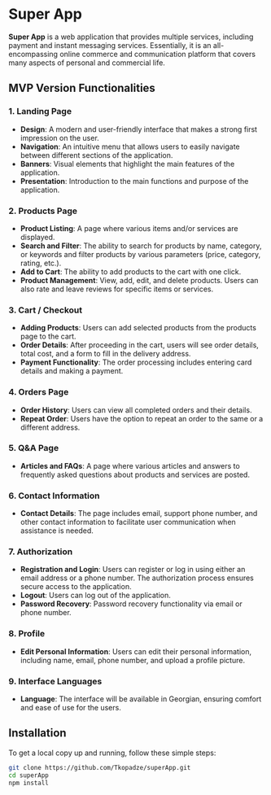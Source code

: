 # Super App

**Super App** is a web application that provides multiple services, including payment and instant messaging services. Essentially, it is an all-encompassing online commerce and communication platform that covers many aspects of personal and commercial life.

## MVP Version Functionalities

### 1. Landing Page

- **Design**: A modern and user-friendly interface that makes a strong first impression on the user.
- **Navigation**: An intuitive menu that allows users to easily navigate between different sections of the application.
- **Banners**: Visual elements that highlight the main features of the application.
- **Presentation**: Introduction to the main functions and purpose of the application.

### 2. Products Page

- **Product Listing**: A page where various items and/or services are displayed.
- **Search and Filter**: The ability to search for products by name, category, or keywords and filter products by various parameters (price, category, rating, etc.).
- **Add to Cart**: The ability to add products to the cart with one click.
- **Product Management**: View, add, edit, and delete products. Users can also rate and leave reviews for specific items or services.

### 3. Cart / Checkout

- **Adding Products**: Users can add selected products from the products page to the cart.
- **Order Details**: After proceeding in the cart, users will see order details, total cost, and a form to fill in the delivery address.
- **Payment Functionality**: The order processing includes entering card details and making a payment.

### 4. Orders Page

- **Order History**: Users can view all completed orders and their details.
- **Repeat Order**: Users have the option to repeat an order to the same or a different address.

### 5. Q&A Page

- **Articles and FAQs**: A page where various articles and answers to frequently asked questions about products and services are posted.

### 6. Contact Information

- **Contact Details**: The page includes email, support phone number, and other contact information to facilitate user communication when assistance is needed.

### 7. Authorization

- **Registration and Login**: Users can register or log in using either an email address or a phone number. The authorization process ensures secure access to the application.
- **Logout**: Users can log out of the application.
- **Password Recovery**: Password recovery functionality via email or phone number.

### 8. Profile

- **Edit Personal Information**: Users can edit their personal information, including name, email, phone number, and upload a profile picture.

### 9. Interface Languages

- **Language**: The interface will be available in Georgian, ensuring comfort and ease of use for the users.

## Installation

To get a local copy up and running, follow these simple steps:

```bash
git clone https://github.com/Tkopadze/superApp.git
cd superApp
npm install
```
